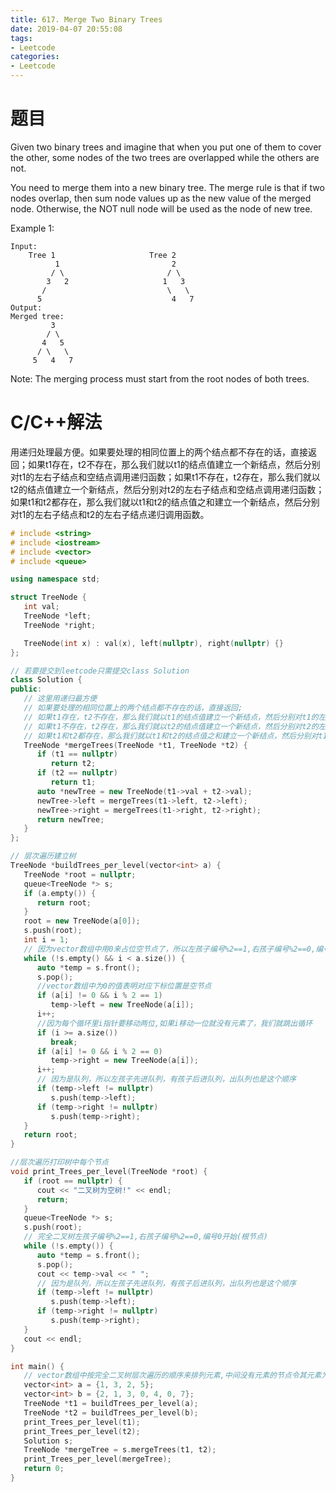 ```yaml
---
title: 617. Merge Two Binary Trees
date: 2019-04-07 20:55:08
tags:
- Leetcode
categories:
- Leetcode
---
```


# 题目
Given two binary trees and imagine that when you put one of them to cover the other, some nodes of the two trees are overlapped while the others are not.

You need to merge them into a new binary tree. The merge rule is that if two nodes overlap, then sum node values up as the new value of the merged node. Otherwise, the NOT null node will be used as the node of new tree.

Example 1:
```
Input: 
	Tree 1                     Tree 2                  
          1                         2                             
         / \                       / \                            
        3   2                     1   3                        
       /                           \   \                      
      5                             4   7                  
Output: 
Merged tree:
	     3
	    / \
	   4   5
	  / \   \ 
	 5   4   7
```
Note: The merging process must start from the root nodes of both trees.
# C/C++解法
用递归处理最方便。如果要处理的相同位置上的两个结点都不存在的话，直接返回；如果t1存在，t2不存在，那么我们就以t1的结点值建立一个新结点，然后分别对t1的左右子结点和空结点调用递归函数；如果t1不存在，t2存在，那么我们就以t2的结点值建立一个新结点，然后分别对t2的左右子结点和空结点调用递归函数；如果t1和t2都存在，那么我们就以t1和t2的结点值之和建立一个新结点，然后分别对t1的左右子结点和t2的左右子结点递归调用函数。
```cpp
# include <string>
# include <iostream>
# include <vector>
# include <queue>

using namespace std;

struct TreeNode {
   int val;
   TreeNode *left;
   TreeNode *right;

   TreeNode(int x) : val(x), left(nullptr), right(nullptr) {}
};

// 若要提交到leetcode只需提交class Solution
class Solution {
public:
   // 这里用递归最方便
   // 如果要处理的相同位置上的两个结点都不存在的话，直接返回;
   // 如果t1存在，t2不存在，那么我们就以t1的结点值建立一个新结点，然后分别对t1的左右子结点和空结点调用递归函数
   // 如果t1不存在，t2存在，那么我们就以t2的结点值建立一个新结点，然后分别对t2的左右子结点和空结点调用递归函数。
   // 如果t1和t2都存在，那么我们就以t1和t2的结点值之和建立一个新结点，然后分别对t1的左右子结点和t2的左右子结点调用递归函数
   TreeNode *mergeTrees(TreeNode *t1, TreeNode *t2) {
      if (t1 == nullptr)
         return t2;
      if (t2 == nullptr)
         return t1;
      auto *newTree = new TreeNode(t1->val + t2->val);
      newTree->left = mergeTrees(t1->left, t2->left);
      newTree->right = mergeTrees(t1->right, t2->right);
      return newTree;
   }
};

// 层次遍历建立树
TreeNode *buildTrees_per_level(vector<int> a) {
   TreeNode *root = nullptr;
   queue<TreeNode *> s;
   if (a.empty()) {
      return root;
   }
   root = new TreeNode(a[0]);
   s.push(root);
   int i = 1;
   // 因为vector数组中用0来占位空节点了，所以左孩子编号%2==1,右孩子编号%2==0,编号0开始(根节点)
   while (!s.empty() && i < a.size()) {
      auto *temp = s.front();
      s.pop();
      //vector数组中为0的值表明对应下标位置是空节点
      if (a[i] != 0 && i % 2 == 1)
         temp->left = new TreeNode(a[i]);
      i++;
      //因为每个循环里i指针要移动两位,如果i移动一位就没有元素了，我们就跳出循环
      if (i >= a.size())
         break;
      if (a[i] != 0 && i % 2 == 0)
         temp->right = new TreeNode(a[i]);
      i++;
      // 因为是队列，所以左孩子先进队列，有孩子后进队列，出队列也是这个顺序
      if (temp->left != nullptr)
         s.push(temp->left);
      if (temp->right != nullptr)
         s.push(temp->right);
   }
   return root;
}

//层次遍历打印树中每个节点
void print_Trees_per_level(TreeNode *root) {
   if (root == nullptr) {
      cout << "二叉树为空树!" << endl;
      return;
   }
   queue<TreeNode *> s;
   s.push(root);
   // 完全二叉树左孩子编号%2==1,右孩子编号%2==0,编号0开始(根节点)
   while (!s.empty()) {
      auto *temp = s.front();
      s.pop();
      cout << temp->val << " ";
      // 因为是队列，所以左孩子先进队列，有孩子后进队列，出队列也是这个顺序
      if (temp->left != nullptr)
         s.push(temp->left);
      if (temp->right != nullptr)
         s.push(temp->right);
   }
   cout << endl;
}

int main() {
   // vector数组中按完全二叉树层次遍历的顺序来排列元素,中间没有元素的节点令其元素为0,建立树时这些节点不会建立
   vector<int> a = {1, 3, 2, 5};
   vector<int> b = {2, 1, 3, 0, 4, 0, 7};
   TreeNode *t1 = buildTrees_per_level(a);
   TreeNode *t2 = buildTrees_per_level(b);
   print_Trees_per_level(t1);
   print_Trees_per_level(t2);
   Solution s;
   TreeNode *mergeTree = s.mergeTrees(t1, t2);
   print_Trees_per_level(mergeTree);
   return 0;
}
```